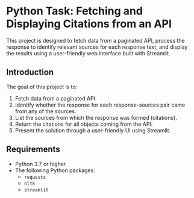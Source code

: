 # Python Task: Fetching and Displaying Citations from an API

This project is designed to fetch data from a paginated API, process the response to identify relevant sources for each response text, and display the results using a user-friendly web interface built with Streamlit.

## Introduction

The goal of this project is to:
1. Fetch data from a paginated API.
2. Identify whether the response for each response-sources pair came from any of the sources.
3. List the sources from which the response was formed (citations).
4. Return the citations for all objects coming from the API.
5. Present the solution through a user-friendly UI using Streamlit.

## Requirements

- Python 3.7 or higher
- The following Python packages:
  - `requests`
  - `nltk`
  - `streamlit`

